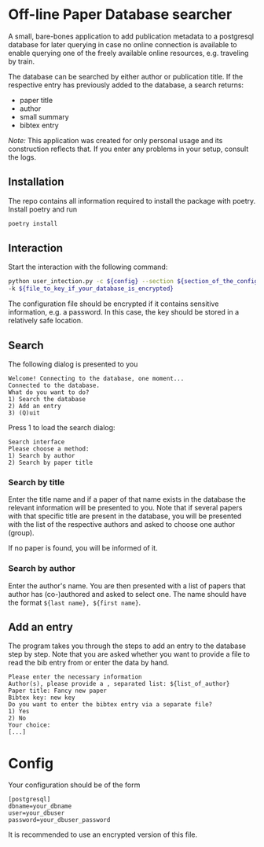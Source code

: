 # Off-line Paper Database searcher 

A small, bare-bones application to add publication metadata to a postgresql database for later querying in case no online connection
is available to enable querying one of the freely available online resources, e.g. traveling by train.

The database can be searched by either author or publication title.
If the respective entry has previously added to the database, a search returns:
* paper title
* author
* small summary
* bibtex entry


*Note:* This application was created for only personal usage and its construction reflects that. If you enter
any problems in your setup, consult the logs.

## Installation

The repo contains all information required to install the package with poetry. 
Install poetry and run
```bash
poetry install
```

## Interaction

Start the interaction with the following command:

```bash
python user_intection.py -c ${config} --section ${section_of_the_config_to_access} \
-k ${file_to_key_if_your_database_is_encrypted} 
```

The configuration file should be encrypted if it contains sensitive information, e.g. a password. 
In this case, the key should be stored in a relatively safe location.

## Search

The following dialog is presented to you 
```
Welcome! Connecting to the database, one moment...
Connected to the database.
What do you want to do?
1) Search the database
2) Add an entry
3) (Q)uit
```
Press 1 to load the search dialog:
```
Search interface
Please choose a method:
1) Search by author
2) Search by paper title
```
### Search by title

Enter the title name and if a paper of that name exists in the database the relevant information will be presented to you.
Note that if several papers with that specific title are present in the database, you will be presented with the list of
the respective authors and asked to choose one author (group).

If no paper is found, you will be informed of it.

### Search by author

Enter the author's name. You are then presented with a list of papers that author has (co-)authored and asked
to select one.
The name should have the format ```${last name}, ${first name}```.

## Add an entry

The program takes you through the steps to add an entry to the database step by step. Note that you are asked
whether you want to provide a file to read the bib entry from or enter the data by hand.

```
Please enter the necessary information
Author(s), please provide a , separated list: ${list_of_author}
Paper title: Fancy new paper
Bibtex key: new key
Do you want to enter the bibtex entry via a separate file?
1) Yes
2) No
Your choice: 
[...]
```

# Config 

Your configuration should be of the form
```
[postgresql]
dbname=your_dbname
user=your_dbuser
password=your_dbuser_password
```
It is recommended to use an encrypted version of this file.

